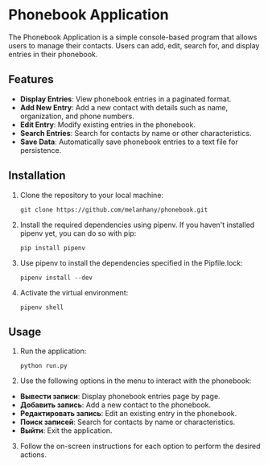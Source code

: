 # Phonebook Application

The Phonebook Application is a simple console-based program that allows users to manage their contacts. Users can add, edit, search for, and display entries in their phonebook.

## Features

- **Display Entries**: View phonebook entries in a paginated format.
- **Add New Entry**: Add a new contact with details such as name, organization, and phone numbers.
- **Edit Entry**: Modify existing entries in the phonebook.
- **Search Entries**: Search for contacts by name or other characteristics.
- **Save Data**: Automatically save phonebook entries to a text file for persistence.

## Installation

1. Clone the repository to your local machine:

   ```shell
   git clone https://github.com/melanhany/phonebook.git

   ```

2. Install the required dependencies using pipenv. If you haven't installed pipenv yet, you can do so with pip:

   ```shell
   pip install pipenv

   ```

3. Use pipenv to install the dependencies specified in the Pipfile.lock:

   ```shell
   pipenv install --dev

   ```

4. Activate the virtual environment:
   ```shell
   pipenv shell
   ```

## Usage

1. Run the application:

   ```shell
   python run.py

   ```

2. Use the following options in the menu to interact with the phonebook:

- **Вывести записи**: Display phonebook entries page by page.
- **Добавить запись**: Add a new contact to the phonebook.
- **Редактировать запись**: Edit an existing entry in the phonebook.
- **Поиск записей**: Search for contacts by name or characteristics.
- **Выйти**: Exit the application.

3. Follow the on-screen instructions for each option to perform the desired actions.
